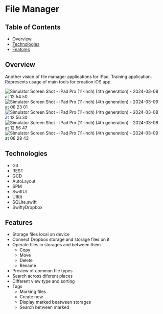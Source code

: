 # File Manager

## Table of Contents

- [Overview](#overview)
- [Technologies](#technologies)
- [Features](#features)

## Overview

Another vision of file manager applications for iPad.
Training application. Represents usage of main tools for creation iOS app.

![Simulator Screen Shot - iPad Pro (11-inch) (4th generation) - 2024-03-08 at 12 54 50](https://github.com/YevgenVasylenko/FileManager/assets/110933701/12eb1e29-11b0-4076-b272-1c62c531cf76)
![Simulator Screen Shot - iPad Pro (11-inch) (4th generation) - 2024-03-09 at 08 23 01](https://github.com/YevgenVasylenko/FileManager/assets/110933701/33f403ab-afb4-4cab-8ce9-0822a00c73f5)
![Simulator Screen Shot - iPad Pro (11-inch) (4th generation) - 2024-03-08 at 12 56 30](https://github.com/YevgenVasylenko/FileManager/assets/110933701/b86ef773-6456-47a5-9592-2ce367ffef4a)
![Simulator Screen Shot - iPad Pro (11-inch) (4th generation) - 2024-03-08 at 12 56 47](https://github.com/YevgenVasylenko/FileManager/assets/110933701/d4b65043-8257-46fd-9bce-04b3e4fed56e)
![Simulator Screen Shot - iPad Pro (11-inch) (4th generation) - 2024-03-09 at 08 29 43](https://github.com/YevgenVasylenko/FileManager/assets/110933701/68d66f73-07cb-4dc4-9c44-254ce7017f99)

## Technologies

* Git
* REST
* GCD
* AutoLayout
* SPM
* SwiftUI
* UIKit
* SQLite.swift
* SwiftyDropbox

## Features

- Storage files local on device
- Connect Dropbox storage and storage files on it
- Operate files in storages and between them
  - Copy
  - Move
  - Delete
  - Rename
- Preview of common file types
- Search across diferent places
- Different view type and sorting
- Tags
  - Marking files
  - Create new 
  - Display marked beatween storages
  - Search between marked


